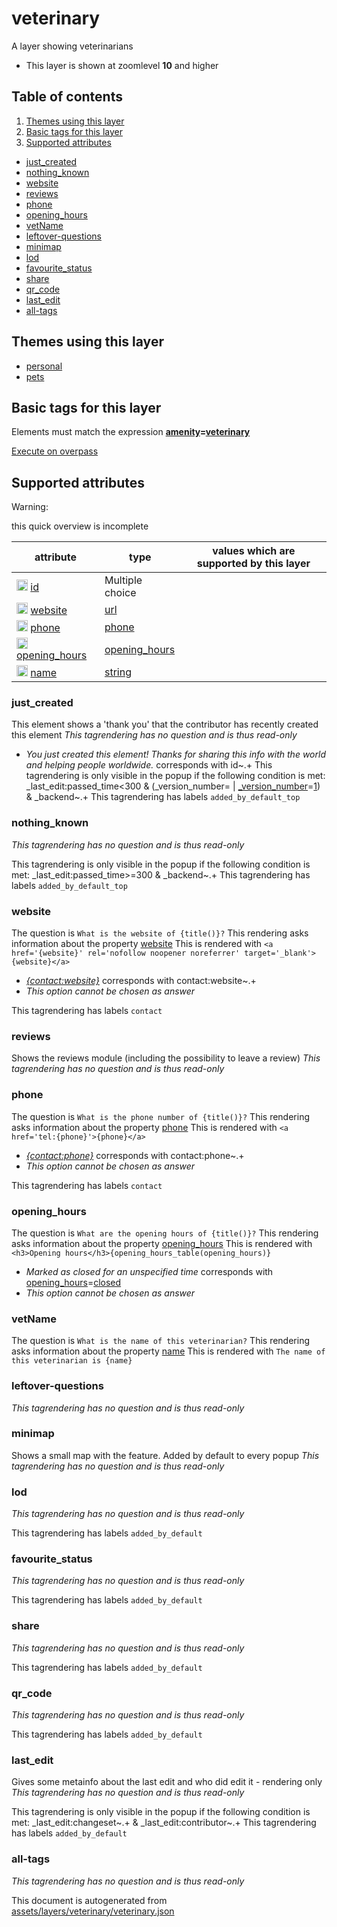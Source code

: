 [//]: # (WARNING: this file is automatically generated. Please find the sources at the bottom and edit those sources)



 veterinary 
============





A layer showing veterinarians






  - This layer is shown at zoomlevel **10** and higher



## Table of contents

1. [ Themes using this layer ](#-themes-using-this-layer-)
2. [ Basic tags for this layer ](#-basic-tags-for-this-layer-)
3. [ Supported attributes ](#-supported-attributes-)
  - [just_created](#just_created)
  - [nothing_known](#nothing_known)
  - [website](#website)
  - [reviews](#reviews)
  - [phone](#phone)
  - [opening_hours](#opening_hours)
  - [vetName](#vetname)
  - [leftover-questions](#leftover-questions)
  - [minimap](#minimap)
  - [lod](#lod)
  - [favourite_status](#favourite_status)
  - [share](#share)
  - [qr_code](#qr_code)
  - [last_edit](#last_edit)
  - [all-tags](#all-tags)

 Themes using this layer 
-------------------------





  - [personal](https://mapcomplete.org/personal)
  - [pets](https://mapcomplete.org/pets)




 Basic tags for this layer 
---------------------------



Elements must match the expression **<a href='https://wiki.openstreetmap.org/wiki/Key:amenity' target='_blank'>amenity</a>=<a href='https://wiki.openstreetmap.org/wiki/Tag:amenity%3Dveterinary' target='_blank'>veterinary</a>**

[Execute on overpass](http://overpass-turbo.eu/?Q=%5Bout%3Ajson%5D%5Btimeout%3A90%5D%3B%28%20%20%20%20nwr%5B%22amenity%22%3D%22veterinary%22%5D%28%7B%7Bbbox%7D%7D%29%3B%0A%29%3Bout%20body%3B%3E%3Bout%20skel%20qt%3B)



 Supported attributes 
----------------------



Warning: 

this quick overview is incomplete



attribute | type | values which are supported by this layer
----------- | ------ | ------------------------------------------
[<img src='https://mapcomplete.org/assets/svg/statistics.svg' height='18px'>](https://taginfo.openstreetmap.org/keys/id#values) [id](https://wiki.openstreetmap.org/wiki/Key:id) | Multiple choice | 
[<img src='https://mapcomplete.org/assets/svg/statistics.svg' height='18px'>](https://taginfo.openstreetmap.org/keys/website#values) [website](https://wiki.openstreetmap.org/wiki/Key:website) | [url](../SpecialInputElements.md#url) | 
[<img src='https://mapcomplete.org/assets/svg/statistics.svg' height='18px'>](https://taginfo.openstreetmap.org/keys/phone#values) [phone](https://wiki.openstreetmap.org/wiki/Key:phone) | [phone](../SpecialInputElements.md#phone) | 
[<img src='https://mapcomplete.org/assets/svg/statistics.svg' height='18px'>](https://taginfo.openstreetmap.org/keys/opening_hours#values) [opening_hours](https://wiki.openstreetmap.org/wiki/Key:opening_hours) | [opening_hours](../SpecialInputElements.md#opening_hours) | 
[<img src='https://mapcomplete.org/assets/svg/statistics.svg' height='18px'>](https://taginfo.openstreetmap.org/keys/name#values) [name](https://wiki.openstreetmap.org/wiki/Key:name) | [string](../SpecialInputElements.md#string) | 


### just_created
This element shows a 'thank you' that the contributor has recently created this element
_This tagrendering has no question and is thus read-only_

 - *You just created this element! Thanks for sharing this info with the world and helping people worldwide.* corresponds with id~.+
This tagrendering is only visible in the popup if the following condition is met: _last_edit:passed_time<300 & (_version_number= | <a href='https://wiki.openstreetmap.org/wiki/Key:_version_number' target='_blank'>_version_number</a>=<a href='https://wiki.openstreetmap.org/wiki/Tag:_version_number%3D1' target='_blank'>1</a>) & _backend~.+
This tagrendering has labels 
`added_by_default_top`

### nothing_known

_This tagrendering has no question and is thus read-only_


This tagrendering is only visible in the popup if the following condition is met: _last_edit:passed_time>=300 & _backend~.+
This tagrendering has labels 
`added_by_default_top`

### website

The question is `What is the website of {title()}?`
This rendering asks information about the property 
[website](https://wiki.openstreetmap.org/wiki/Key:website)
This is rendered with `<a href='{website}' rel='nofollow noopener noreferrer' target='_blank'>{website}</a>`
 - *<a href='{contact:website}' rel='nofollow noopener noreferrer' target='_blank'>{contact:website}</a>* corresponds with contact:website~.+
 - _This option cannot be chosen as answer_

This tagrendering has labels 
`contact`

### reviews
Shows the reviews module (including the possibility to leave a review)
_This tagrendering has no question and is thus read-only_





### phone

The question is `What is the phone number of {title()}?`
This rendering asks information about the property 
[phone](https://wiki.openstreetmap.org/wiki/Key:phone)
This is rendered with `<a href='tel:{phone}'>{phone}</a>`
 - *<a href='tel:{contact:phone}'>{contact:phone}</a>* corresponds with contact:phone~.+
 - _This option cannot be chosen as answer_

This tagrendering has labels 
`contact`

### opening_hours

The question is `What are the opening hours of {title()}?`
This rendering asks information about the property 
[opening_hours](https://wiki.openstreetmap.org/wiki/Key:opening_hours)
This is rendered with `<h3>Opening hours</h3>{opening_hours_table(opening_hours)}`
 - *Marked as closed for an unspecified time* corresponds with <a href='https://wiki.openstreetmap.org/wiki/Key:opening_hours' target='_blank'>opening_hours</a>=<a href='https://wiki.openstreetmap.org/wiki/Tag:opening_hours%3Dclosed' target='_blank'>closed</a>
 - _This option cannot be chosen as answer_



### vetName

The question is `What is the name of this veterinarian?`
This rendering asks information about the property 
[name](https://wiki.openstreetmap.org/wiki/Key:name)
This is rendered with `The name of this veterinarian is {name}`




### leftover-questions

_This tagrendering has no question and is thus read-only_





### minimap
Shows a small map with the feature. Added by default to every popup
_This tagrendering has no question and is thus read-only_





### lod

_This tagrendering has no question and is thus read-only_



This tagrendering has labels 
`added_by_default`

### favourite_status

_This tagrendering has no question and is thus read-only_



This tagrendering has labels 
`added_by_default`

### share

_This tagrendering has no question and is thus read-only_



This tagrendering has labels 
`added_by_default`

### qr_code

_This tagrendering has no question and is thus read-only_



This tagrendering has labels 
`added_by_default`

### last_edit
Gives some metainfo about the last edit and who did edit it - rendering only
_This tagrendering has no question and is thus read-only_


This tagrendering is only visible in the popup if the following condition is met: _last_edit:changeset~.+ & _last_edit:contributor~.+
This tagrendering has labels 
`added_by_default`

### all-tags

_This tagrendering has no question and is thus read-only_



 

This document is autogenerated from [assets/layers/veterinary/veterinary.json](https://github.com/pietervdvn/MapComplete/blob/develop/assets/layers/veterinary/veterinary.json)
